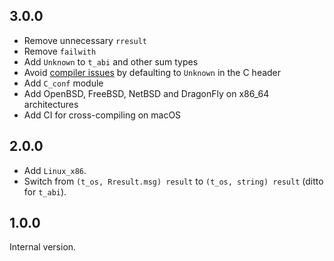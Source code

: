 ## 3.0.0

* Remove unnecessary `rresult`
* Remove `failwith`
* Add `Unknown` to `t_abi` and other sum types
* Avoid [compiler issues](https://github.com/owlbarn/eigen/issues/38) by
  defaulting to `Unknown` in the C header
* Add `C_conf` module
* Add OpenBSD, FreeBSD, NetBSD and DragonFly on x86_64 architectures
* Add CI for cross-compiling on macOS

## 2.0.0

* Add `Linux_x86`.
* Switch from `(t_os, Rresult.msg) result` to `(t_os, string) result` (ditto for `t_abi`).

## 1.0.0

Internal version.
